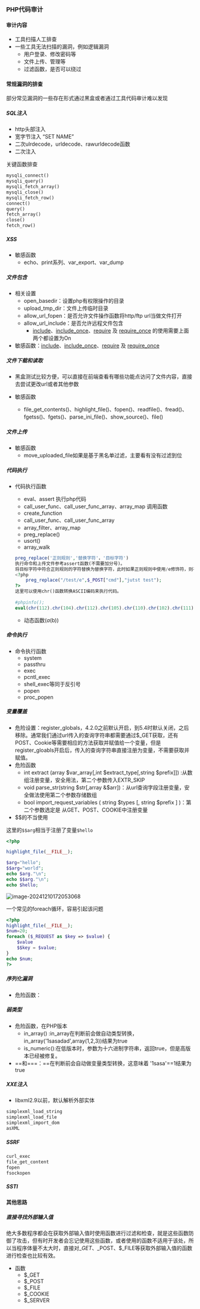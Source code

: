 ### PHP代码审计

#### 审计内容

* 工具扫描人工排查
* 一些工具无法扫描的漏洞，例如逻辑漏洞
  * 用户登录、修改密码等
  * 文件上传、管理等
  * 过滤函数，是否可以绕过

#### 常规漏洞的排查

部分常见漏洞的一些存在形式通过黑盒或者通过工具代码审计难以发现

##### SQL注入

* http头部注入
* 宽字节注入 “SET NAME”
* 二次ulrdecode，urldecode、rawurldecode函数
* 二次注入

关键函数排查

```txt
mysqli_connect()
mysqli_query()
mysqli_fetch_array()
mysqli_close()
mysqli_fetch_row()
connect()
query()
fetch_array()
close()
fetch_row()
```

##### XSS

* 敏感函数
  * echo、print系列、var_export、var_dump

##### 文件包含

* 相关设置
  * open_basedir：设置php有权限操作的目录
  * upload_tmp_dir：文件上传临时目录
  * allow_url_fopen：是否允许文件操作函数将http/ftp url当做文件打开
  * allow_url_include：是否允许远程文件包含
    * [include](https://www.php.net/manual/zh/function.include.php)、[include_once](https://www.php.net/manual/zh/function.include-once.php)、[require](https://www.php.net/manual/zh/function.require.php) 及 [require_once](https://www.php.net/manual/zh/function.require-once.php) 的使用需要上面两个都设置为On
* 敏感函数：[include](https://www.php.net/manual/zh/function.include.php)、[include_once](https://www.php.net/manual/zh/function.include-once.php)、[require](https://www.php.net/manual/zh/function.require.php) 及 [require_once](https://www.php.net/manual/zh/function.require-once.php) 

##### 文件下载和读取

* 黑盒测试比较方便，可以直接在前端查看有哪些功能点访问了文件内容，直接去尝试更改url或者其他参数

* 敏感函数
  * file_get_contents()、highlight_file()、fopen()、readfile()、fread()、fgetss()、fgets()、parse_ini_file()、show_source()、file()

##### 文件上传

* 敏感函数
  * move_uploaded_file如果是基于黑名单过滤，主要看有没有过滤到位

##### 代码执行

* 代码执行函数

  * eval、assert 执行php代码
  * call_user_func、call_user_func_array、array_map 调用函数
  * create_function
  * call_user_func、call_user_func_array
  * array_filter、array_map
  * preg_replace()
  * usort()
  * array_walk
  
  ```php
  preg_replace('正则规则','替换字符'，'目标字符')
  执行命令和上传文件参考assert函数(不需要加分号)。
  将目标字符中符合正则规则的字符替换为替换字符，此时如果正则规则中使用/e修饰符，则存在代码执行漏洞。
  <?php
      preg_replace("/test/e",$_POST["cmd"],"jutst test");
  ?>
  这里可以使用chr()函数转换ASCII编码来执行代码。
   
  #phpinfo();
  eval(chr(112).chr(104).chr(112).chr(105).chr(110).chr(102).chr(111).chr(40).chr(41).chr(59))
  ```

  
  
  * 动态函数($a($b))

##### 命令执行

* 命令执行函数
  * system
  * passthru
  * exec
  * pcntl_exec
  * shell_exec等同于反引号
  * popen
  * proc_popen

##### 变量覆盖

* 危险设置：register_globals，4.2.0之前默认开启，到5.4时默认关闭，之后移除。通常我们通过url传入的查询字符串都需要通过$\_GET获取，还有POST、Cookie等需要相应的方法获取并赋值给一个变量，但是register_gloabls开启后，传入的查询字符串直接注册为变量，不需要获取并赋值。
* 危险函数
  * int extract (array $var_array[,int $extract_type[,string $prefix]]) :从数组注册变量，安全用法，第二个参数传入EXTR_SKIP
  * void parse_str(string $str[,array &$arr])：从url查询字段注册变量，安全做法使用第二个参数存储数组
  * bool import_request_variables ( string $types [, string $prefix ] )：第二个参数选定是 从GET、POST、COOKIE中注册变量
* $$的不当使用

这里的`$$arg`相当于注册了变量`$hello`

```php
<?php

highlight_file(__FILE__);

$arg="hello";
$$arg="world";
echo $arg."\n";
echo $$arg."\n";
echo $hello;
```

![image-20241210172053068](./images/image-20241210172053068.png)

一个常见的foreach循环，容易引起该问题

```php
<?php
highlight_file(__FILE__);
$num=20;
foreach ($_REQUEST as $key => $value) {    
	$value
	$$key = $value;                 
}
echo $num;
?>
```



##### 序列化漏洞

* 危险函数：



##### 弱类型

* 危险函数，在PHP版本
  * in_array() :in\_array在判断前会做自动类型转换，in_array('1sasadad',array(1,2,3))结果为true
  * is_numeric():在低版本时，参数为十六进制字符串，返回true，但是高版本已经被修复。
* ==和===：==在判断前会自动做变量类型转换，这意味着 '1sasa'==1结果为true

##### XXE注入

* libxml2.9以前，默认解析外部实体

```txt
simplexml_load_string
simplexml_load_file
simplexml_import_dom
asXML
```

##### SSRF

```txt
curl_exec
file_get_content
fopen
fsockopen
```

##### SSTI

#### 其他思路

##### 直接寻找外部输入值

  绝大多数程序都会在获取外部输入值时使用函数进行过滤和检查，就是这些函数防御了攻击，但有时开发者会忘记使用这些函数，或者使用的函数不适用于该处，所以当程序体量不太大时，直接对$\_GET、$\_POST、$\_FILE等获取外部输入值的函数进行检查也比较有效。

* 函数
  * $_GET
  * $_POST
  * $_FILE
  * $_COOKIE
  * $_SERVER
